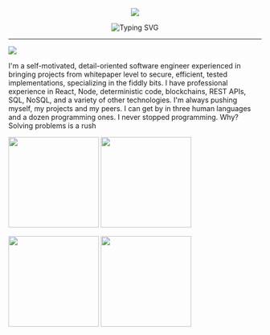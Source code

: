 <p align="center">
  <img src="https://user-images.githubusercontent.com/112987981/189151245-6fbb7b80-fd0b-4a17-99cd-39de996ef5e6.png">
</p>

<p align="center">
  <img src="https://readme-typing-svg.herokuapp.com?font=&pause=2000&color=F7DE47&center=true&vCenter=true&width=435&lines=Senior+Blockchain+Developer;Senior+Full+Stack+Developer" alt="Typing SVG" />
</p>

------------
<p>
  <img src="http://estruyf-github.azurewebsites.net/api/VisitorHit?user=XFantasy88&repo=XFantasy88&countColorcountColor" />
</p>

<p align="left">
  I'm a self-motivated, detail-oriented software engineer experienced in bringing projects from whitepaper level to secure, efficient, tested implementations, specializing in the fiddly bits. I have professional experience in React, Node, deterministic code, blockchains, REST APIs, SQL, NoSQL, and a variety of other technologies.
I'm always pushing myself, my projects and my peers. I can get by in three human languages and a dozen programming ones. I never stopped programming. Why? Solving problems is a rush
</p>

<p align="left">
  <img height="180em" src="http://github-readme-streak-stats.herokuapp.com?user=XFantasy88&theme=omni&hide_border=true" />
  <img height="180em" src="https://github-readme-stats.vercel.app/api/top-langs/?username=XFantasy88&layout=compact&theme=omni&hide_border=true" />
</p>
<p align="left">
  <img height="180em" src="https://github-readme-stats.vercel.app/api?username=XFantasy88&show_icons=true&theme=omni&hide_border=true" />
  <img height="180em" src="https://github-profile-trophy.vercel.app/?username=XFantasy88&theme=radical&column=3&no-frame=true&margin-w=-4&margin-h=-4" />
</p>

